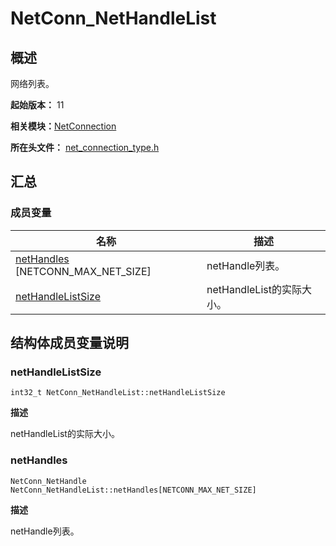 # NetConn_NetHandleList


## 概述

网络列表。

**起始版本：** 11

**相关模块：**[NetConnection](_net_connection.md)

**所在头文件：** [net_connection_type.h](net__connection__type_8h.md)

## 汇总


### 成员变量

| 名称 | 描述 | 
| -------- | -------- |
| [netHandles](#nethandles) [NETCONN_MAX_NET_SIZE] | netHandle列表。 | 
| [netHandleListSize](#nethandlelistsize) | netHandleList的实际大小。 | 


## 结构体成员变量说明


### netHandleListSize

```
int32_t NetConn_NetHandleList::netHandleListSize
```

**描述**

netHandleList的实际大小。


### netHandles

```
NetConn_NetHandle NetConn_NetHandleList::netHandles[NETCONN_MAX_NET_SIZE]
```

**描述**

netHandle列表。
